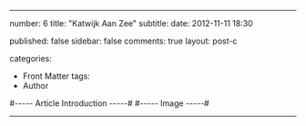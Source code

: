 ---

number: 6
title: "Katwijk Aan Zee"
subtitle: 
date: 2012-11-11 18:30

published: false
sidebar: false
comments: true
layout: post-c

categories:
- Front Matter
tags:
- Author


#----- Article Introduction -----#
#----- Image -----#

---